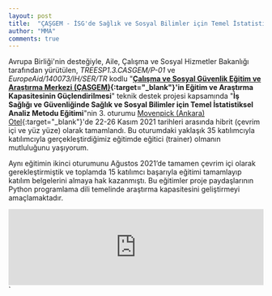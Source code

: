 ```yaml
---
layout: post
title:  "ÇAŞGEM - İSG'de Sağlık ve Sosyal Bilimler için Temel İstatistiksel Analiz Metodu Eğitimi"
author: "MMA"
comments: true
---
```


Avrupa Birliği'nin desteğiyle, Aile, Çalışma ve Sosyal Hizmetler Bakanlığı tarafından yürütülen, _TREESP1.3.CASGEM/P-01_ ve _EuropeAid/140073/IH/SER/TR_ kodlu "**[Çalışma ve Sosyal Güvenlik Eğitim ve Araştırma Merkezi (ÇASGEM)](https://www.casgemeuproject.org/){:target="_blank"}'in Eğitim ve Araştırma Kapasitesinin Güçlendirilmesi**" teknik destek projesi kapsamında "**İş Sağlığı ve Güvenliğinde Sağlık ve Sosyal Bilimler için Temel İstatistiksel Analiz Metodu Eğitimi**"nin 3. oturumu [Movenpick (Ankara) Otel](https://www.movenpick.com/en/europe/turkey/ankara/hotel-ankara/overview/){:target="_blank"}'de 22-26 Kasım 2021 tarihleri arasında hibrit (çevrim içi ve yüz yüze) olarak tamamlandı. Bu oturumdaki yaklaşık 35 katılımcıyla katılımcıyla gerçekleştirdiğimiz eğitimde eğitici (trainer) olmanın mutluluğunu yaşıyorum. 

Aynı eğitimin ikinci oturumunu Ağustos 2021’de tamamen çevrim içi olarak gerekleştirmiştik ve toplamda 15 katılımcı başarıyla eğitimi tamamlayıp katılım belgelerini almaya hak kazanmıştı. Bu eğitimler proje paydaşlarının Python programlama dili temelinde araştırma kapasitesini geliştirmeyi amaçlamaktadır.

<iframe class="slideshow-iframe" src="https://mmuratarat.github.io/turkish/slides/my-pics1.html" style="width:100%" frameborder="0" scrolling="no" onload="resizeIframe(this)"></iframe>`
